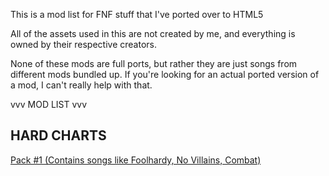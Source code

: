 This is a mod list for FNF stuff that I've ported over to HTML5

All of the assets used in this are not created by me, and everything is owned by their respective creators.

None of these mods are full ports, but rather they are just songs from different mods bundled up. If you're looking for an actual ported version of a mod, I can't really help with that.


vvv MOD LIST vvv

HARD CHARTS 
-----------------
[Pack #1 (Contains songs like Foolhardy, No Villains, Combat)](https://whiskinator.github.io/PackH1/)


